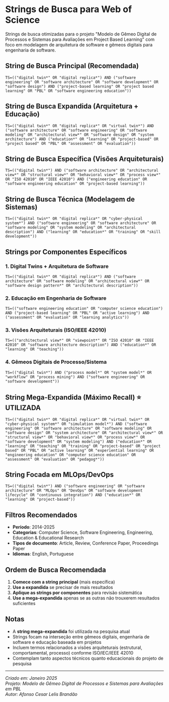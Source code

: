 # Strings de Busca para Web of Science

Strings de busca otimizadas para o projeto "Modelo de Gêmeo Digital de Processos e Sistemas para Avaliações em Project Based Learning" com foco em modelagem de arquitetura de software e gêmeos digitais para engenharia de software.

## String de Busca Principal (Recomendada)

```
TS=(("digital twin*" OR "digital replica*") AND ("software engineering" OR "software architecture" OR "software development" OR "software design") AND ("project-based learning" OR "project based learning" OR "PBL" OR "software engineering education"))
```

## String de Busca Expandida (Arquitetura + Educação)

```
TS=(("digital twin*" OR "digital replica*" OR "virtual twin*") AND ("software architecture" OR "software engineering" OR "software modeling" OR "architectural view*" OR "software design" OR "system architecture") AND ("education*" OR "learning" OR "project-based" OR "project based" OR "PBL" OR "assessment" OR "evaluation"))
```

## String de Busca Específica (Visões Arquiteturais)

```
TS=(("digital twin*") AND ("software architecture" OR "architectural view*" OR "structural view*" OR "behavioral view*" OR "process view*" OR "ISO 42010" OR "IEEE 42010") AND ("engineering education" OR "software engineering education" OR "project-based learning"))
```

## String de Busca Técnica (Modelagem de Sistemas)

```
TS=(("digital twin*" OR "digital replica*" OR "cyber-physical system*") AND ("software engineering" OR "software architecture" OR "software modeling" OR "system modeling" OR "architectural description") AND ("learning" OR "education*" OR "training" OR "skill development"))
```

## Strings por Componentes Específicos

### 1. Digital Twins + Arquitetura de Software
```
TS=(("digital twin*" OR "digital replica*") AND ("software architecture" OR "software modeling" OR "architectural view*" OR "software design pattern*" OR "architectural description"))
```

### 2. Educação em Engenharia de Software
```
TS=(("software engineering education" OR "computer science education") AND ("project-based learning" OR "PBL" OR "active learning") AND ("assessment" OR "evaluation" OR "learning analytics"))
```

### 3. Visões Arquiteturais (ISO/IEEE 42010)
```
TS=(("architectural view*" OR "viewpoint*" OR "ISO 42010" OR "IEEE 42010" OR "software architecture description") AND ("education*" OR "learning" OR "teaching"))
```

### 4. Gêmeos Digitais de Processo/Sistema
```
TS=(("digital twin*") AND ("process model*" OR "system model*" OR "workflow" OR "process mining") AND ("software engineering" OR "software development"))
```

## String Mega-Expandida (Máximo Recall) ⭐ **UTILIZADA**

```
TS=(("digital twin*" OR "digital replica*" OR "virtual twin*" OR "cyber-physical system*" OR "simulation model*") AND ("software engineering" OR "software architecture" OR "software modeling" OR "software design" OR "system architecture" OR "architectural view*" OR "structural view*" OR "behavioral view*" OR "process view*" OR "software development" OR "system modeling") AND ("education*" OR "learning" OR "teaching" OR "training" OR "project-based" OR "project based" OR "PBL" OR "active learning" OR "experiential learning" OR "engineering education" OR "computer science education" OR "assessment" OR "evaluation" OR "pedagog*"))
```

## String Focada em MLOps/DevOps

```
TS=(("digital twin*") AND ("software engineering" OR "software architecture" OR "MLOps" OR "DevOps" OR "software development lifecycle" OR "continuous integration") AND ("education*" OR "learning" OR "project-based"))
```

## Filtros Recomendados

- **Período**: 2014-2025
- **Categorias**: Computer Science, Software Engineering, Engineering, Education & Educational Research
- **Tipos de documento**: Article, Review, Conference Paper, Proceedings Paper
- **Idiomas**: English, Portuguese

## Ordem de Busca Recomendada

1. **Comece com a string principal** (mais específica)
2. **Use a expandida** se precisar de mais resultados
3. **Aplique as strings por componentes** para revisão sistemática
4. **Use a mega-expandida** apenas se as outras não trouxerem resultados suficientes

## Notas

- A **string mega-expandida** foi utilizada na pesquisa atual
- Strings focam na interseção entre gêmeos digitais, engenharia de software e educação baseada em projetos
- Incluem termos relacionados a visões arquiteturais (estrutural, comportamental, processo) conforme ISO/IEC/IEEE 42010
- Contemplam tanto aspectos técnicos quanto educacionais do projeto de pesquisa

---
*Criado em: Janeiro 2025*  
*Projeto: Modelo de Gêmeo Digital de Processos e Sistemas para Avaliações em PBL*  
*Autor: Afonso Cesar Lelis Brandão*